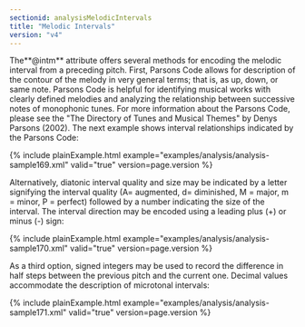 ```yaml
---
sectionid: analysisMelodicIntervals
title: "Melodic Intervals"
version: "v4"
---
```




The**@intm** attribute offers several methods for encoding the melodic interval from
a preceding pitch. First, Parsons Code allows for description of the contour of the
melody
in very general terms; that is, as up, down, or same note. Parsons Code is helpful
for
identifying musical works with clearly defined melodies and analyzing the relationship
between successive notes of monophonic tunes. For more information about the Parsons
Code,
please see the "The Directory of Tunes and Musical Themes" by Denys Parsons (2002).
The next
example shows interval relationships indicated by the Parsons Code:

{% include plainExample.html example="examples/analysis/analysis-sample169.xml" valid="true" version=page.version %}

Alternatively, diatonic interval quality and size may be indicated by a letter signifying
the interval quality (A= augmented, d= diminished, M = major, m = minor, P = perfect)
followed by a number indicating the size of the interval. The interval direction may
be
encoded using a leading plus (+) or minus (-) sign:

{% include plainExample.html example="examples/analysis/analysis-sample170.xml" valid="true" version=page.version %}

As a third option, signed integers may be used to record the difference in half steps
between the previous pitch and the current one. Decimal values accommodate the description
of microtonal intervals:

{% include plainExample.html example="examples/analysis/analysis-sample171.xml" valid="true" version=page.version %}

